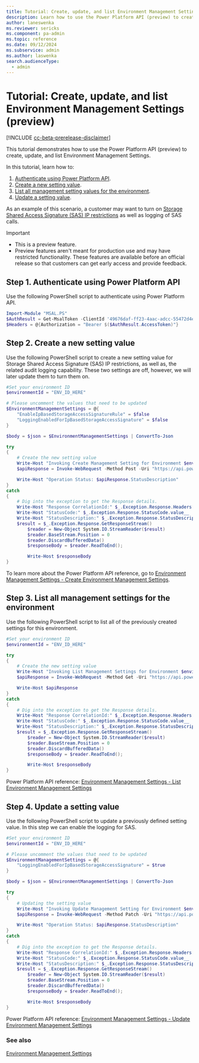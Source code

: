 ```yaml
---
title: Tutorial: Create, update, and list Environment Management Settings (preview) 
description: Learn how to use the Power Platform API (preview) to create, update, and list Environment Management Settings (preview).
author: laneswenka
ms.reviewer: sericks
ms.component: pa-admin
ms.topic: reference
ms.date: 09/12/2024
ms.subservice: admin
ms.author: laswenka
search.audienceType: 
  - admin
---
```


# Tutorial: Create, update, and list Environment Management Settings (preview)

[!INCLUDE [cc-beta-prerelease-disclaimer](../includes/cc-beta-prerelease-disclaimer.md)]

This tutorial demonstrates how to use the Power Platform API (preview) to create, update, and list Environment Management Settings.

In this tutorial, learn how to:

1. [Authenticate using Power Platform API](#step-1-authenticate-using-power-platform-api).
2. [Create a new setting value](#step-2-create-a-new-setting-value).
3. [List all management setting values for the environment](#step-3-list-all-management-settings-for-the-environment).
4. [Update a setting value](#step-4-update-a-setting-value).

As an example of this scenario, a customer may want to turn on [Storage Shared Access Signature (SAS) IP restrictions](/security/data-storage.md#storage-shared-access-signature-sas-ip-restriction) as well as logging of SAS calls.

> [!IMPORTANT]
> - This is a preview feature.
> - Preview features aren't meant for production use and may have restricted functionality. These features are available before an official release so that customers can get early access and provide feedback.

## Step 1. Authenticate using Power Platform API

Use the following PowerShell script to authenticate using Power Platform API.

```PowerShell
Import-Module "MSAL.PS"
$AuthResult = Get-MsalToken -ClientId '49676daf-ff23-4aac-adcc-55472d4e2ce0' -Scope 'https://api.powerplatform.com/.default'
$Headers = @{Authorization = "Bearer $($AuthResult.AccessToken)"}
```

## Step 2. Create a new setting value

Use the following PowerShell script to create a new setting value for Storage Shared Access Signature (SAS) IP restrictions, as well as, the related audit logging capability. These two settings are off, however, we will later update them to turn them on.

```PowerShell
#Set your environment ID
$environmentId = "ENV_ID_HERE"

# Please uncomment the values that need to be updated
$EnvironmentManagementSettings = @{
    "EnableIpBasedStorageAccessSignatureRule" = $false
    "LoggingEnabledForIpBasedStorageAccessSignature" = $false
}

$body = $json = $EnvironmentManagementSettings | ConvertTo-Json

try 
{
    # Create the new setting value
    Write-Host "Invoking Create Management Setting for Environment $environmentId with body $body"
    $apiResponse = Invoke-WebRequest -Method Post -Uri "https://api.powerplatform.com/environmentmanagement/environments/$environmentId/settings/?api-version=2022-03-01-preview" -Headers $Headers -Body $body

    Write-Host "Operation Status: $apiResponse.StatusDescription"
} 
catch 
{
    # Dig into the exception to get the Response details.
    Write-Host "Response CorrelationId:" $_.Exception.Response.Headers["x-ms-correlation-id"]
    Write-Host "StatusCode:" $_.Exception.Response.StatusCode.value__ 
    Write-Host "StatusDescription:" $_.Exception.Response.StatusDescription
    $result = $_.Exception.Response.GetResponseStream()
        $reader = New-Object System.IO.StreamReader($result)
        $reader.BaseStream.Position = 0
        $reader.DiscardBufferedData()
        $responseBody = $reader.ReadToEnd();

        Write-Host $responseBody
}
```

To learn more about the Power Platform API reference, go to [Environment Management Settings - Create Environment Management Settings](/rest/api/power-platform/environmentmanagement/environment-management-settings/create-environment-management-settings).

## Step 3. List all management settings for the environment

Use the following PowerShell script to list all of the previously created settings for this environment.

```PowerShell
#Set your environment ID
$environmentId = "ENV_ID_HERE"

try 
{
    # Create the new setting value
    Write-Host "Invoking List Management Settings for Environment $environmentId"
    $apiResponse = Invoke-WebRequest -Method Get -Uri "https://api.powerplatform.com/environmentmanagement/environments/$environmentId/settings/?api-version=2022-03-01-preview&$select=EnableIpBasedStorageAccessSignatureRule,LoggingEnabledForIpBasedStorageAccessSignature" -Headers $Headers

    Write-Host $apiResponse
} 
catch 
{
    # Dig into the exception to get the Response details.
    Write-Host "Response CorrelationId:" $_.Exception.Response.Headers["x-ms-correlation-id"]
    Write-Host "StatusCode:" $_.Exception.Response.StatusCode.value__ 
    Write-Host "StatusDescription:" $_.Exception.Response.StatusDescription
    $result = $_.Exception.Response.GetResponseStream()
        $reader = New-Object System.IO.StreamReader($result)
        $reader.BaseStream.Position = 0
        $reader.DiscardBufferedData()
        $responseBody = $reader.ReadToEnd();

        Write-Host $responseBody
}
```

Power Platform API reference: [Environment Management Settings - List Environment Management Settings](/rest/api/power-platform/environmentmanagement/environment-management-settings/list-environment-management-settings)

## Step 4. Update a setting value

Use the following PowerShell script to update a previously defined setting value. In this step we can enable the logging for SAS.

```PowerShell
#Set your environment ID
$environmentId = "ENV_ID_HERE"

# Please uncomment the values that need to be updated
$EnvironmentManagementSettings = @{
    "LoggingEnabledForIpBasedStorageAccessSignature" = $true
}

$body = $json = $EnvironmentManagementSettings | ConvertTo-Json

try 
{
    # Updating the setting value
    Write-Host "Invoking Update Management Setting for Environment $environmentId with body $body"
    $apiResponse = Invoke-WebRequest -Method Patch -Uri "https://api.powerplatform.com/environmentmanagement/environments/$environmentId/settings/?api-version=2022-03-01-preview" -Headers $Headers -Body $body

    Write-Host "Operation Status: $apiResponse.StatusDescription"
} 
catch 
{
    # Dig into the exception to get the Response details.
    Write-Host "Response CorrelationId:" $_.Exception.Response.Headers["x-ms-correlation-id"]
    Write-Host "StatusCode:" $_.Exception.Response.StatusCode.value__ 
    Write-Host "StatusDescription:" $_.Exception.Response.StatusDescription
    $result = $_.Exception.Response.GetResponseStream()
        $reader = New-Object System.IO.StreamReader($result)
        $reader.BaseStream.Position = 0
        $reader.DiscardBufferedData()
        $responseBody = $reader.ReadToEnd();

        Write-Host $responseBody
}
```

Power Platform API reference: [Environment Management Settings - Update Environment Management Settings](/rest/api/power-platform/environmentmanagement/environment-management-settings/update-environment-management-settings)

### See also

[Environment Management Settings](/rest/api/power-platform/environmentmanagement/environment-management-settings)
